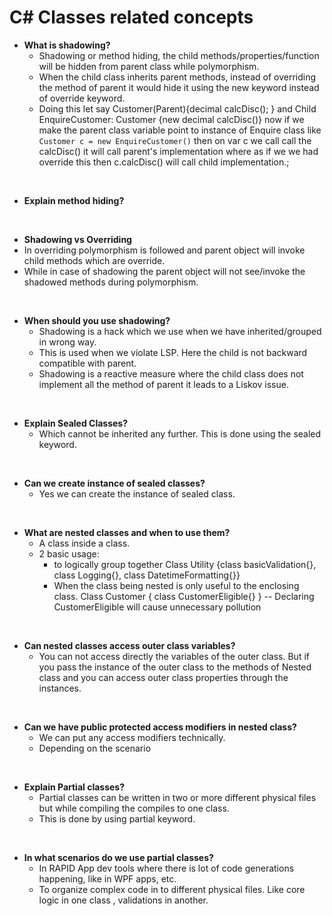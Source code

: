 # C# Classes related concepts

* **What is shadowing?**
  * Shadowing or method hiding, the child methods/properties/function will be hidden from parent class while polymorphism. 
  * When the child class inherits parent methods, instead of overriding the method of parent it would hide it using the new keyword instead of override keyword.
  * Doing this let say Customer(Parent){decimal calcDisc(); } and Child EnquireCustomer: Customer {new decimal calcDisc()} now if we make the parent class variable point to instance of Enquire class  like `Customer c = new EnquireCustomer()` then on var c we call call the calcDisc() it will call parent's implementation where as if we we had override this then c.calcDisc() will call child implementation.;
<br/>

* **Explain method hiding?**
<br/>

* **Shadowing vs Overriding**
* In overriding polymorphism is followed and parent object will invoke child methods which are override.
* While in case of shadowing the parent object will not see/invoke the shadowed methods during polymorphism. 
<br/>

* **When should you use shadowing?** 
  * Shadowing is a hack which we use when we have inherited/grouped in wrong way.
  * This is used when we violate LSP. Here the child is not backward compatible with parent. 
  * Shadowing is a reactive measure where the child class does not implement all the method of parent it leads to a Liskov issue.
<br/>

* **Explain Sealed Classes?**
  * Which cannot be inherited any further. This is done using the sealed keyword. 
<br/>

* **Can we create instance of sealed classes?**
  * Yes we can create the instance of sealed class.
<br/>
  
* **What are nested classes and when to use them?**
  * A class inside a class. 
  * 2 basic usage:
    * to logically group together Class Utility {class basicValidation{}, class Logging{}, class DatetimeFormatting{}}
    * When the class being nested is only useful to the enclosing class. Class Customer { class CustomerEligible{} } -- Declaring CustomerEligible will cause unnecessary pollution
<br/>

* **Can nested classes access outer class variables?**
  * You can not access directly the variables of the outer class. But if you pass the instance of the outer class to the methods of Nested class and you can access outer class properties through the instances.
<br/>

* **Can we have public protected access modifiers in nested class?**
  * We can put any access modifiers technically. 
  * Depending on the scenario
<br/>

* **Explain Partial classes?**
  * Partial classes can be written in two or more different physical files but while compiling the compiles to one class. 
  * This is done by using partial keyword. 
<br/>

* **In what scenarios do we use partial classes?**
  * In RAPID App dev tools where there is lot of code generations happening, like in WPF apps, etc. 
  * To organize complex code in to different physical files. Like core logic in one class , validations in another.
<br/>
